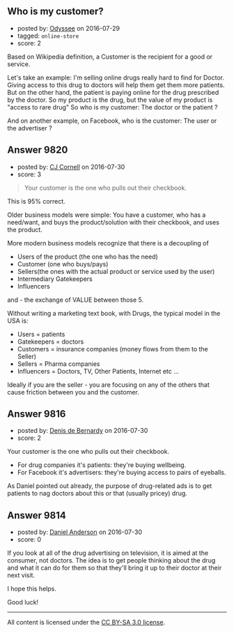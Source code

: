 ## Who is my customer?

- posted by: [Odyssee](https://stackexchange.com/users/3608629/odyssee) on 2016-07-29
- tagged: `online-store`
- score: 2

<p>Based on Wikipedia definition, a Customer is the recipient for a good or service.</p>

<p>Let's take an example: I'm selling online drugs really hard to find for Doctor. Giving access to this drug to doctors will help them get them more patients. But on the other hand, the patient is paying online for the drug prescribed by the doctor.
So my product is the drug, but the value of my product is "access to rare drug"
So who is my customer: The doctor or the patient ?</p>

<p>And on another example, on Facebook, who is the customer: The user or the advertiser ?</p>



## Answer 9820

- posted by: [CJ Cornell](https://stackexchange.com/users/526591/cj-cornell) on 2016-07-30
- score: 3

<blockquote>
  <p>Your customer is the one who pulls out their checkbook.</p>
</blockquote>

<p>This is 95% correct.</p>

<p>Older business models were simple:  You have a customer, who has a need/want, and buys the product/solution with their checkbook, and uses the product.</p>

<p>More modern business models recognize that there is a decoupling of </p>

<ul>
<li>Users of the product (the one who has the need) </li>
<li>Customer (one who buys/pays) </li>
<li>Sellers(the ones with the actual product or service used
by the user) </li>
<li>Intermediary Gatekeepers</li>
<li>Influencers</li>
</ul>

<p>and - the exchange of VALUE between those 5.</p>

<p>Without writing a marketing text book, with Drugs, the typical model in the USA is:</p>

<ul>
<li>Users = patients</li>
<li>Gatekeepers  = doctors </li>
<li>Customers = insurance companies (money flows from them to the Seller)</li>
<li>Sellers = Pharma companies</li>
<li>Influencers = Doctors, TV, Other Patients, Internet etc ...</li>
</ul>

<p>Ideally if you are the seller - you are focusing on any of the others that cause friction between you and the customer.</p>



## Answer 9816

- posted by: [Denis de Bernardy](https://stackexchange.com/users/182468/denis-de-bernardy) on 2016-07-30
- score: 2

<p>Your customer is the one who pulls out their checkbook.</p>

<ul>
<li>For drug companies it's patients: they're buying wellbeing.</li>
<li>For Facebook it's advertisers: they're buying access to pairs of eyeballs.</li>
</ul>

<p>As Daniel pointed out already, the purpose of drug-related ads is to get patients to nag doctors about this or that (usually pricey) drug.</p>



## Answer 9814

- posted by: [Daniel Anderson](https://stackexchange.com/users/8398759/daniel-anderson) on 2016-07-30
- score: 0

<p>If you look at all of the drug advertising on television, it is aimed at the consumer, not doctors.  The idea is to get people thinking about the drug and what it can do for them so that they'll bring it up to their doctor at their next visit.</p>

<p>I hope this helps.</p>

<p>Good luck!</p>




---

All content is licensed under the [CC BY-SA 3.0 license](https://creativecommons.org/licenses/by-sa/3.0/).
